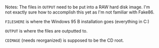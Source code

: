 Notes: The files in `OUTPUT` need to be put into a RAW hard disk image. I'm not exactly sure how to accomplish this yet as I'm not familiar with Fake86.

`FILESHERE` is where the Windows 95 B installation goes (everything in C:)

`OUTPUT` is where the files are outputted to.

`CDIMAGE` (needs reorganized) is supposed to be the CD root.
